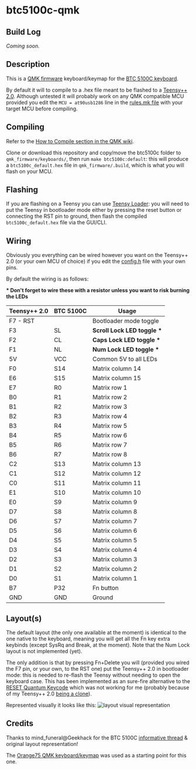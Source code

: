 # btc5100c-qmk

## Build Log
*Coming soon.*

## Description
This is a [QMK firmware](https://github.com/qmk/qmk_firmware) keyboard/keymap for the [BTC 5100C keyboard](https://geekhack.org/index.php?topic=84303.0).

By default it will to compile to a .hex file meant to be flashed to a [Teensy++ 2.0](https://www.pjrc.com/store/teensypp.html). Although untested it will probably work on any QMK compatible MCU provided you edit the `MCU = at90usb1286` line in the [rules.mk file](https://github.com/Wyse-/btc5100c-qmk/blob/master/btc5100c/rules.mk#L2) with your target MCU before compiling.

## Compiling
Refer to the [How to Compile section in the QMK wiki](https://docs.qmk.fm/#/README?id=how-to-compile).

Clone or download this repository and copy/move the btc5100c folder to `qmk_firmware/keyboards/`, then run `make btc5100c:default`: this will produce a `btc5100c_default.hex` file in `qmk_firmware/.build`, which is what you will flash on your MCU.

## Flashing
If you are flashing on a Teensy you can use [Teensy Loader](https://www.pjrc.com/teensy/loader.html): you will need to put the Teensy in bootloader mode either by pressing the reset button or connecting the RST pin to ground, then flash the compiled `btc5100c_default.hex` file via the GUI/CLI.

## Wiring
Obviously you everything can be wired however you want on the Teensy++ 2.0 (or your own MCU of choice) if you edit the [config.h](https://github.com/Wyse-/btc5100c-qmk/blob/master/btc5100c/config.h) file with your own pins.

By default the wiring is as follows:

**\* Don't forget to wire these with a resistor unless you want to risk burning the LEDs**

| Teensy++ 2.0  | BTC 5100C | Usage            |
| ------------- | --------- | ---------------- |
| F7 - RST      |           | Bootloader mode toggle        |
| F3            | SL        | **Scroll Lock LED toggle \*** |
| F2            | CL        | **Caps Lock LED toggle \***   |
| F1            | NL        | **Num Lock LED toggle \***    |
| 5V            | VCC       | Common 5V to all LEDs         |
| F0            | S14       | Matrix column 14 |
| E6            | S15       | Matrix column 15 |
| E7            | R0        | Matrix row 1     |
| B0            | R1        | Matrix row 2     |
| B1            | R2        | Matrix row 3     |
| B2            | R3        | Matrix row 4     |
| B3            | R4        | Matrix row 5     |
| B4            | R5        | Matrix row 6     |
| B5            | R6        | Matrix row 7     |
| B6            | R7        | Matrix row 8     |
| C2            | S13       | Matrix column 13 |
| C1            | S12       | Matrix column 12 |
| C0            | S11       | Matrix column 11 |
| E1            | S10       | Matrix column 10 |
| E0            | S9        | Matrix column 9  |
| D7            | S8        | Matrix column 8  |
| D6            | S7        | Matrix column 7  |
| D5            | S6        | Matrix column 6  |
| D4            | S5        | Matrix column 5  |
| D3            | S4        | Matrix column 4  |
| D2            | S3        | Matrix column 3  |
| D1            | S2        | Matrix column 2  |
| D0            | S1        | Matrix column 1  |
| B7            | P32       | Fn button        |
| GND           | GND       | Ground           |

## Layout(s)
The default layout (the only one available at the moment) is identical to the one native to the keyboard, meaning you will get all the Fn key extra keybinds (except SysRq and Break, at the moment). Note that the Num Lock layout is not implemented (yet). 

The only addition is that by pressing Fn+Delete you will (provided you wired the F7 pin, or your own, to the RST one) put the Teensy++ 2.0 in bootloader mode: this is needed to re-flash the Teensy without needing to open the keyboard case. This has been implemented as an sure-fire alternative to the [RESET Quantum Keycode](https://github.com/qmk/qmk_firmware/blob/master/docs/quantum_keycodes.md#qmk-keycodes) which was not working for me (probably because of my Teensy++ 2.0 [being a clone](https://github.com/qmk/qmk_firmware/issues/532#issuecomment-239353210)).

Represented visually it looks like this:
![layout visual representation](https://user-images.githubusercontent.com/5454041/56539531-84c3ba00-6566-11e9-92ba-0862f1f4e1c9.png)

## Credits
Thanks to mind_funeral@Geekhack for the BTC 5100C [informative thread](https://geekhack.org/index.php?topic=84303.0) & original layout representation!

The [Orange75 QMK keyboard/keymap](https://github.com/qmk/qmk_firmware/tree/master/keyboards/orange75) was used as a starting point for this one.
